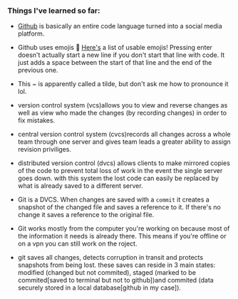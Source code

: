 ### Things I've learned so far:
- [Github](https://github.com/holdermatthew5) is basically an entire code language turned into a social media platform.
- Github uses emojis :shushing_face:
  [Here's](https://github.com/ikatyang/emoji-cheat-sheet/blob/master/README.md) a list of usable emojis!
Pressing enter doesn't actually start a new line if you don't start that line with code. It just adds a space between the start of that line and the end of the previous one.
- This ~ is apparently called a tilde, but don't ask me how to pronounce it lol.

- version control system (vcs)allows you to view and reverse changes as well as view who made the changes (by recording changes) in order to fix mistakes.
- central version control system (cvcs)records all changes across a whole team through one server and gives team leads a greater ability to assign revision priviliges.
- distributed version control (dvcs) allows clients to make mirrored copies of the code to prevent total loss of work in the event the single server goes down. with this system the lost code can easily be replaced by what is already saved to a different server.
- Git is a DVCS. When changes are saved with a `commit` it creates a snapshot of the changed file and saves a reference to it. If there's no change it saves a reference to the original file.
- Git works mostly from the computer you're working on because most of the information it needs is already there. This means if you're offline or on a vpn you can still work on the roject.
- git saves all changes, detects corruption in transit and protects snapshots from being lost. these saves can reside in 3 main states: modified (changed but not commited), staged (marked to be commited[saved to terminal but not to github])and commited (data securely stored in a local database[github in my case]).

